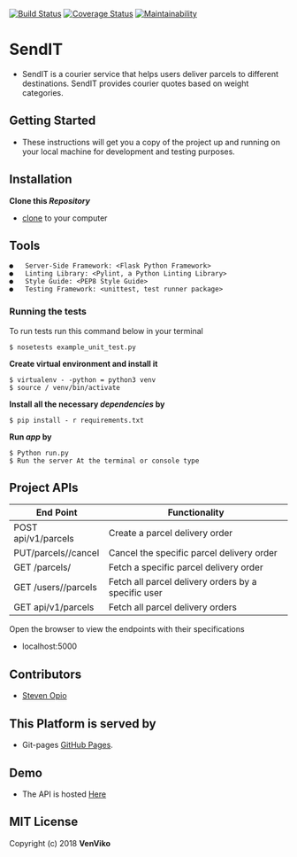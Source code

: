 [![Build Status](https://travis-ci.org/steveviko/SendIT.svg?branch=develop)](https://travis-ci.org/steveviko/SendIT)
[![Coverage Status](https://coveralls.io/repos/github/steveviko/SendIT/badge.svg?branch=develop)](https://coveralls.io/github/steveviko/SendIT?branch=develop)
[![Maintainability](https://api.codeclimate.com/v1/badges/2b9eb6fa3784abf79d79/maintainability)](https://codeclimate.com/github/steveviko/SendIT/maintainability)
# SendIT

- SendIT is a courier service that helps users deliver parcels to different destinations. SendIT provides courier quotes    based on weight categories.

## Getting Started
- These instructions will get you a copy of the project up and running on your local machine for development and testing purposes.

## Installation
**Clone this _Repository_**

 - [clone](https://github.com/steveviko/SendIT/tree/develop) to your computer


 ## Tools
 ``` 
●	Server-Side Framework: <Flask Python Framework>
●	Linting Library: <Pylint, a Python Linting Library>
●	Style Guide: <PEP8 Style Guide>
●	Testing Framework: <unittest, test runner package>
 ```
### Running the tests
To run tests run this command below in your terminal

```
$ nosetests example_unit_test.py
```
**Create virtual environment and install it**
```
$ virtualenv - -python = python3 venv
$ source / venv/bin/activate
```
**Install all the necessary _dependencies_ by**
```
$ pip install - r requirements.txt
```
**Run _app_ by**
```
$ Python run.py
$ Run the server At the terminal or console type
```
## Project APIs
|           End Point | Functionality |
| -------------------------------------- | ----------------------------------------- |
|     POST   api/v1/parcels      | Create a parcel delivery order |
|PUT/parcels/<parcelId>/cancel|Cancel the specific parcel delivery order |
| GET /parcels/<parcelId> | Fetch a specific parcel delivery order|
| GET /users/<userId>/parcels | Fetch all parcel delivery orders by a specific user |
|     GET  api/v1/parcels  | Fetch all parcel delivery orders |

Open the browser to view the endpoints with their specifications
* localhost:5000 


## Contributors
- [Steven Opio](https://github.com/steveviko)

## This Platform is served by  
- Git-pages [GitHub Pages](https://steveviko.github.io/SendIT/UI/index.html). 

## Demo
- The API is hosted [Here](https://venvikosendit.herokuapp.com/api/v1/parcels)

## MIT License

Copyright (c) 2018 **VenViko**
